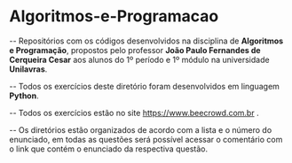 # Algoritmos-e-Programacao

-- Repositórios com os códigos desenvolvidos na disciplina de <b>Algoritmos e Programação</b>, propostos pelo professor <b>João Paulo Fernandes de Cerqueira Cesar</b> aos alunos do 1º período e 1º módulo na universidade <b>Unilavras</b>.

-- Todos os exercícios deste diretório foram desenvolvidos em linguagem <b>Python</b>.

-- Todos os exercícios estão no site https://www.beecrowd.com.br .

-- Os diretórios estão organizados de acordo com a lista e o número do enunciado, em todas as questões será possível acessar o comentário com o link que contém o enunciado da respectiva questão.
